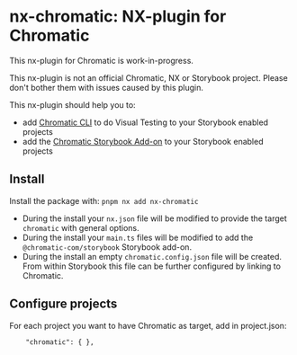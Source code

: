 # nx-chromatic: NX-plugin for Chromatic

This nx-plugin for Chromatic is work-in-progress.

This nx-plugin is not an official Chromatic, NX or Storybook project. Please don't bother them with issues caused by this plugin.

This nx-plugin should help you to:
* add [Chromatic CLI](https://www.chromatic.com/docs/cli/) to do Visual Testing to your Storybook enabled projects
* add the [Chromatic Storybook Add-on](https://www.chromatic.com/docs/visual-tests-addon/) to your Storybook enabled projects

## Install
Install the package with: `pnpm nx add nx-chromatic`

* During the install your `nx.json` file will be modified to provide the target `chromatic` with general options.
* During the install your `main.ts` files will be modified to add the `@chromatic-com/storybook` Storybook add-on.
* During the install an empty `chromatic.config.json` file will be created. From within Storybook this file can be further configured by linking to Chromatic. 

## Configure projects
For each project you want to have Chromatic as target, add in project.json:
```
    "chromatic": { },
```


